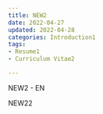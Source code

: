 ```yaml
---
title: NEW2
date: 2022-04-27
updated: 2022-04-28
categories: Introduction1
tags:
- Resume1
- Curriculum Vitae2

---
```


NEW2 - EN

<!--more-->

NEW22
